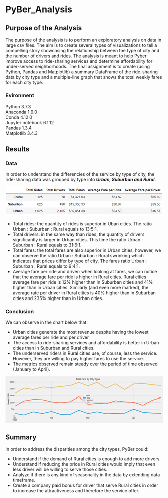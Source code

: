 # PyBer_Analysis
## Purpose of the Analysis
The purpose of the analysis is to perform an exploratory analysis on data in large csv files. The aim is to create several types of visualizations to tell a compelling story showcasing the relationship between the type of city and the number of drivers and rides. The analysis is meant to help Pyber improve access to ride-sharing services and determine affordability for under-served neighborhoods.
The final assignment is to create (using Python, Pandas and Matplotlib) a summary DataFrame of the ride-sharing data by city type and a multiple-line graph that shows the total weekly fares for each city type.

### Evironment
Python 3.7.3  
Anaconda 1.9.0  
Conda 4.12.0  
Jupyter notebook 6.1.12  
Pandas 1.3.4  
Matplotlib 3.4.3  

## Results
### Data
In order to understand the differencies of the service by type of city, the ride-sharing data was grouped by type into ***Urban, Suburban and Rural***.
 
![ridesharing data by type](https://github.com/MarcoFernandez14/PyBer_Analysis/blob/main/analysis/Ridesharing%20data%20by%20type.png)  

* Total rides: the quantity of rides is superior in Uban cities. The ratio Urban : Suburban  : Rural equals to 13:5:1.    
* Total drivers: in the same way than rides, the quantity of drivers significantly is larger in Urban cities. This time the ratio Urban : Suburban  : Rural equals to 31:6:1.   
* Total fares: the total fares are also superior in Urban cities, however, we can observe the ratio Urban : Suburban  : Rural swrinking which indicates that prices differ by type of city. The fares ratio Urban : Suburban  : Rural equals to 9:4:1.
* Average fare per ride and driver: when looking at fares, we can notice that the average fare per ride is higher in Rural cities. Rural cities average fare per ride is 12% higher than in Suburban cities and 41% higher than in Urban cities. Similarly (and even more marked), the average rate per driver in Rural cities is 40% higher than in Suburban cities and 235% higher than in Urban cities.

### Conclusion
We can observe in the chart below that:
- Urban cities generate the most revenue despite having the lowest average fares per ride and per driver
- The access to ride-sharing services and affordability is better in Urban cities than in Suburban and Rural cities.
- The underserved riders in Rural cities use, of course, less the service. However, they are willing to pay higher fares to use the service. 
- The metrics observed remain steady over the period of time observed (January to April).

![fare summary](https://github.com/MarcoFernandez14/PyBer_Analysis/blob/main/analysis/PyBer_fare_summary.png)  

## Summary
In order to address the disparities among the city types, PyBer could:
* Understand if the demand of Rural cities is enough to add more drivers.
* Understand if reducing the price in Rural cities would imply that even less driver will be willing to serve those cities.
* Analyze if there is any kind of seasonality in the data by extending data timeframe. 
* Create a company paid bonus for driver that serve Rural cities in order to increase the attractiveness and therefore the service offer. 

